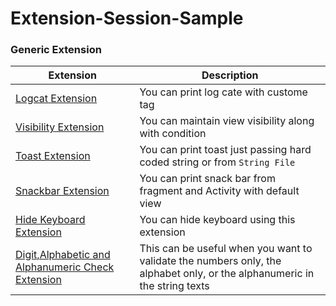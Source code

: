 # Extension-Session-Sample


### Generic Extension


| Extension                                                                                                             | Description                                                                                                               |
|-----------------------------------------------------------------------------------------------------------------------|---------------------------------------------------------------------------------------------------------------------------|
| <a href="/app/utils/log_extension.pdf" target="_blank">Logcat Extension</a>                                           | You can print log cate with custome tag                                                                                   |
| <a href="/app/utils/visibility_extension.pdf" target="_blank">Visibility Extension</a>                                | You can maintain view visibility along with condition                                                                     |
| <a href="/app/utils/toast_extension.jpg" target="_blank">Toast Extension</a>                                          | You can print toast just passing hard coded string or from `String File`                                                  |
| <a href="/app/utils/snackbar_extension.pdf" target="_blank">Snackbar Extension</a>                                    | You can print snack bar from fragment and Activity with default view                                                      |
| <a href="/app/utils/hide_keyboard_extension.pdf" target="_blank">Hide Keyboard Extension</a>                          | You can hide keyboard using this extension                                                                                |
| <a href="/app/utils/alphanumeric_extension.pdf" target="_blank">Digit,Alphabetic and Alphanumeric Check Extension</a> | This can be useful when you want to validate the numbers only, the alphabet only, or the alphanumeric in the string texts |


